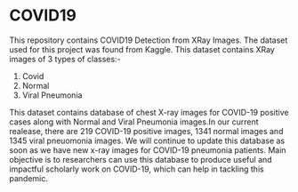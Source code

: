 # COVID19
This repository contains COVID19 Detection from XRay Images.
The dataset used for this project was found from Kaggle. This dataset contains XRay images of 3 types of classes:-
1) Covid
2) Normal
3) Viral Pneumonia

This dataset contains database of chest X-ray images for COVID-19 positive cases along with Normal and Viral Pneumonia images.In our current realease, there are 219 COVID-19 positive images, 1341 normal images and 1345 viral pneuomonia images. We will continue to update this database as soon as we have new x-ray images for COVID-19 pneumonia patients. Main objective is to researchers can use this database to produce useful and impactful scholarly work on COVID-19, which can help in tackling this pandemic.
